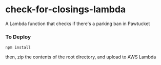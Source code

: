 # check-for-closings-lambda
A Lambda function that checks if there's a parking ban in Pawtucket

### To Deploy

`npm install`

then, zip the contents of the root directory, and upload to AWS Lambda
